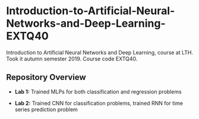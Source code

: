 # Introduction-to-Artificial-Neural-Networks-and-Deep-Learning-EXTQ40
Introduction to Artificial Neural Networks and Deep Learning, course at LTH. Took it autumn semester 2019. Course code EXTQ40.

## Repository Overview

- **Lab 1:** Trained MLPs for both classification and regression problems

- **Lab 2:** Trained CNN for classification problems, trained RNN for time series prediction problem
